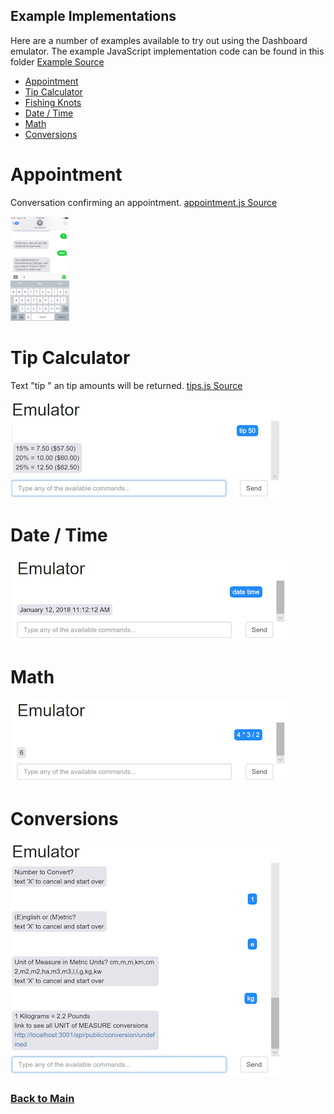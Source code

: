 ## Example Implementations 

Here are a number of examples available to try out using the Dashboard emulator. The example JavaScript implementation code can be found in this folder [Example Source](../server/convoevents/examples)

* [Appointment](#appointment) 
* [Tip Calculator](#tip-calculator)
* [Fishing Knots](#knots)
* [Date / Time](#date-time)
* [Math](#math)
* [Conversions](#conversions)

# Appointment 

Conversation confirming an appointment.  [appointment.js Source](../server/convoevents/examples/appointment.js)

![](images/appt-convo.png)

# Tip Calculator

Text "tip <amount>" an tip amounts will be returned.   [tips.js Source](../server/convoevents/examples/tips.js)  

![](images/examples/TipCalculator.PNG)

# Date / Time
![](images/examples/DateTime.PNG)

# Math
![](images/examples/Math.PNG)

# Conversions
![](images/examples/Conversions.PNG)



### [Back to Main](https://github.com/in-the-keyhole/khs-convo) 
